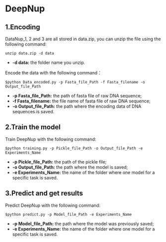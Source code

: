 # DeepNup

1.Encoding
---
DataNup_1, 2 and 3 are all stored in data.zip, you can unzip the file using the following command:
```
unzip data.zip -d data
```
* **-d data:** the folder name you unzip.

Encode the data with the following command：
```
$python Data_encoded.py -p Fasta_file_Path -f Fasta_filename -o Output_file_Path
```
* **-p Fasta_file_Path:**  the path of fasta file of raw DNA sequence;
* **-f Fasta_filename:** the file name of fasta file of raw DNA sequence;
* **-o Output_file_Path:** the path where the encoding data of DNA sequences is saved.


2.Train the model
---
Train DeepNup with the following command:
```
$python training.py -p Pickle_file_Path -o Output_file_Path -e Experiments_Name
```
* **-p Pickle_file_Path:** the path of the pickle file;
* **-o Output_file_Path:** the path where the model is saved;
* **-e Experiments_Name:** the name of the folder where one model for a specific task is saved.


3.Predict and get results
---
Predict DeepNup with the following command:
```
$python predict.py -p Model_file_Path -e Experiments_Name
```
* **-p Model_file_Path:** the path where the model was previously saved;
* **-e Experiments_Name:** the name of the folder where one model for a specific task is saved.
